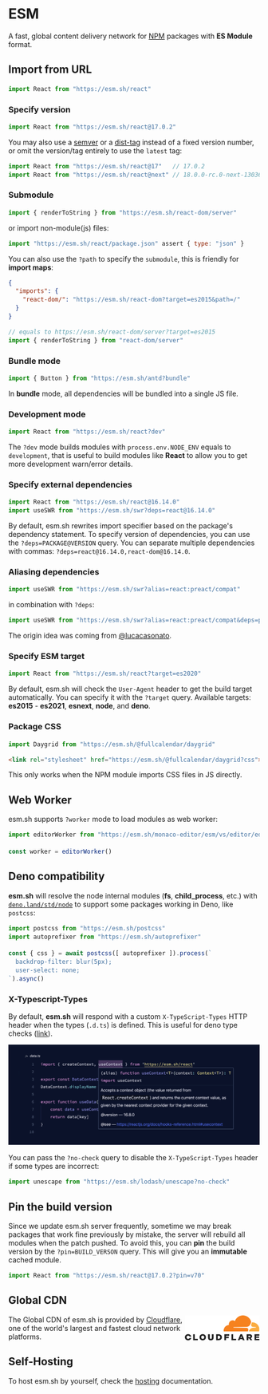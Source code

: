 # ESM

A fast, global content delivery network for [NPM](http://npmjs.org/) packages with **ES Module** format.

## Import from URL

```javascript
import React from "https://esm.sh/react"
```

### Specify version

```javascript
import React from "https://esm.sh/react@17.0.2"
```

You may also use a [semver](https://docs.npmjs.com/cli/v6/using-npm/semver) or a [dist-tag](https://docs.npmjs.com/cli/v8/commands/npm-dist-tag) instead of a fixed version number, or omit the version/tag entirely to use the `latest` tag:

```javascript
import React from "https://esm.sh/react@17"   // 17.0.2
import React from "https://esm.sh/react@next" // 18.0.0-rc.0-next-13036bfbc-20220121
```

### Submodule

```javascript
import { renderToString } from "https://esm.sh/react-dom/server"
```

or import non-module(js) files:

```javascript
import "https://esm.sh/react/package.json" assert { type: "json" }
```

You can also use the `?path` to specify the `submodule`, this is friendly for **import maps**:

```json
{
  "imports": {
    "react-dom/": "https://esm.sh/react-dom?target=es2015&path=/"
  }
}
```

```javascript
// equals to https://esm.sh/react-dom/server?target=es2015
import { renderToString } from "react-dom/server" 
```

### Bundle mode

```javascript
import { Button } from "https://esm.sh/antd?bundle"
```

In **bundle** mode, all dependencies will be bundled into a single JS file.

### Development mode

```javascript
import React from "https://esm.sh/react?dev"
```

The `?dev` mode builds modules with `process.env.NODE_ENV` equals to `development`, that is useful to build modules like **React** to allow you to get more development warn/error details.

### Specify external dependencies

```javascript
import React from "https://esm.sh/react@16.14.0"
import useSWR from "https://esm.sh/swr?deps=react@16.14.0"
```

By default, esm.sh rewrites import specifier based on the package's dependency statement. To specify version of dependencies, you can use the `?deps=PACKAGE@VERSION` query. You can separate multiple dependencies with commas: `?deps=react@16.14.0,react-dom@16.14.0`.

### Aliasing dependencies

```javascript
import useSWR from "https://esm.sh/swr?alias=react:preact/compat"
```

in combination with `?deps`:

```javascript
import useSWR from "https://esm.sh/swr?alias=react:preact/compat&deps=preact@10.5.14"
```

The origin idea was coming from [@lucacasonato](https://github.com/lucacasonato).

### Specify ESM target

```javascript
import React from "https://esm.sh/react?target=es2020"
```

By default, esm.sh will check the `User-Agent` header to get the build target automatically. You can specify it with the `?target` query. Available targets: **es2015** - **es2021**, **esnext**, **node**, and **deno**.

### Package CSS

```javascript
import Daygrid from "https://esm.sh/@fullcalendar/daygrid"
```

```html
<link rel="stylesheet" href="https://esm.sh/@fullcalendar/daygrid?css">
```

This only works when the NPM module imports CSS files in JS directly.


## Web Worker

esm.sh supports `?worker` mode to load modules as web worker:

```javascript
import editorWorker from "https://esm.sh/monaco-editor/esm/vs/editor/editor.worker?worker"
  
const worker = editorWorker()
```

## Deno compatibility

**esm.sh** will resolve the node internal modules (**fs**, **child_process**, etc.) with [`deno.land/std/node`](https://deno.land/std/node) to support some packages working in Deno, like `postcss`:

```javascript
import postcss from "https://esm.sh/postcss"
import autoprefixer from "https://esm.sh/autoprefixer"

const { css } = await postcss([ autoprefixer ]).process(`
  backdrop-filter: blur(5px);
  user-select: none;
`).async()
```

### X-Typescript-Types

By default, **esm.sh** will respond with a custom `X-TypeScript-Types` HTTP header when the types (`.d.ts`) is defined. This is useful for deno type checks ([link](https://deno.land/manual/typescript/types#using-x-typescript-types-header)).

![Figure #1](./server/embed/assets/sceenshot-deno-types.png)

You can pass the `?no-check` query to disable the `X-TypeScript-Types` header if some types are incorrect:

```javascript
import unescape from "https://esm.sh/lodash/unescape?no-check"
```

## Pin the build version

Since we update esm.sh server frequently, sometime we may break packages that work fine previously by mistake, the server will rebuild all modules when the patch pushed. To avoid this, you can **pin** the build version by the `?pin=BUILD_VERSON` query. This will give you an **immutable** cached module.

```javascript
import React from "https://esm.sh/react@17.0.2?pin=v70"
```

## Global CDN

<img width="150" align="right" src="./server/embed/assets/cf.svg">

The Global CDN of esm.sh is provided by [Cloudflare](https://cloudflare.com), one of the world's largest and fastest cloud network platforms.

## Self-Hosting

To host esm.sh by yourself, check the [hosting](./HOSTING.md) documentation.
